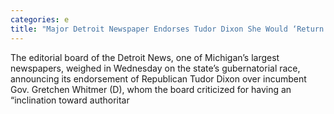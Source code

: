 ```yaml
---
categories: e
title: "Major Detroit Newspaper Endorses Tudor Dixon She Would ‘Return Michigan to Consensus Governing’"
---
```

The editorial board of the Detroit News, one of Michigan’s largest newspapers, weighed in Wednesday on the state’s gubernatorial race, announcing its endorsement of Republican Tudor Dixon over incumbent Gov. Gretchen Whitmer (D), whom the board criticized for having an “inclination toward authoritar